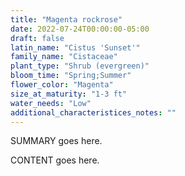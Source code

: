 ```yaml
---
title: "Magenta rockrose"
date: 2022-07-24T00:00:00-05:00
draft: false
latin_name: "Cistus 'Sunset'"
family_name: "Cistaceae"
plant_type: "Shrub (evergreen)"
bloom_time: "Spring;Summer"
flower_color: "Magenta"
size_at_maturity: "1-3 ft"
water_needs: "Low"
additional_characteristices_notes: ""
---
```


SUMMARY goes here.

<!--more-->

CONTENT goes here.